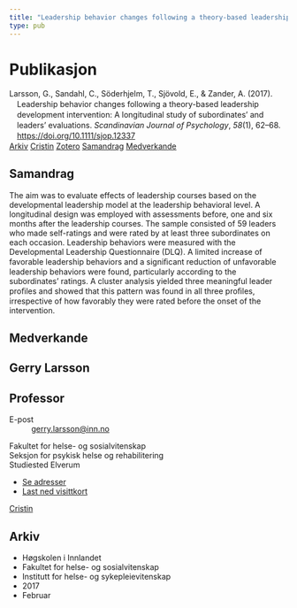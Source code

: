```yaml
---
title: "Leadership behavior changes following a theory-based leadership development intervention: A longitudinal study of subordinates’ and leaders’ evaluations"
type: pub
---
```

<h1>Publikasjon</h1>
<article id="csl-bib-container-XN3RWPC8" class="csl-bib-container">
  <div class="csl-bib-body" style="line-height: 1.35; padding-left: 1em; text-indent:-1em;">
  <div class="csl-entry">Larsson, G., Sandahl, C., S&#xF6;derhjelm, T., Sj&#xF6;vold, E., &amp; Zander, A. (2017). Leadership behavior changes following a theory-based leadership development intervention: A longitudinal study of subordinates&#x2019; and leaders&#x2019; evaluations. <i>Scandinavian Journal of Psychology</i>, <i>58</i>(1), 62&#x2013;68. <a href="https://doi.org/10.1111/sjop.12337">https://doi.org/10.1111/sjop.12337</a></div>
</div>
  <div class="csl-bib-buttons">
    <a href="#taxonomy-article-XN3RWPC8" class="csl-bib-button">Arkiv</a>
    <a href="https://app.cristin.no/results/show.jsf?id=1452608" alt="Cristin URL" class="csl-bib-button">Cristin</a>
    <a href="http://zotero.org/groups/5022929/items/XN3RWPC8" alt="Zotero URL" class="csl-bib-button">Zotero</a>
    <a href="#abstract-article-XN3RWPC8" class="csl-bib-button">Samandrag</a>
    <a href="#contributors-article-XN3RWPC8" class="csl-bib-button">Medverkande</a>
  </div>
  <div id="csl-bib-meta-container-XN3RWPC8"></div>
</article>
<div id="csl-bib-meta-XN3RWPC8" class="csl-bib-meta">
  <article id="abstract-article-XN3RWPC8" class="abstract-article">
    <h1>Samandrag</h1>
    The aim was to evaluate effects of leadership courses based on the developmental leadership model at the leadership behavioral level. A longitudinal 
design was employed with assessments before, one and six months after the leadership courses. The sample consisted of 59 leaders who made self-ratings 
and were rated by at least three subordinates on each occasion. Leadership behaviors were measured with the Developmental Leadership Questionnaire 
(DLQ). A limited increase of favorable leadership behaviors and a signiﬁcant reduction of unfavorable leadership behaviors were found, particularly 
according to the subordinates’ ratings. A cluster analysis yielded three meaningful leader proﬁles and showed that this pattern was found in all three 
proﬁles, irrespective of how favorably they were rated before the onset of the intervention.
  </article>
  <article id="contributors-article-XN3RWPC8" class="contributors-article">
    <h1>Medverkande</h1>
    <div class="personas">
<div class="vrtx-hinn-person-card">
<div class="photo">
<i class="lar la-user-circle missing-person"></i>
</div>
<div class="info">
<hgroup><h1>Gerry Larsson</h1>
<h2>Professor</h2>
</hgroup><dl>
<dt>E-post</dt>
<dd>
<a href="mailto:gerry.larsson@inn.no">gerry.larsson@inn.no</a>
</dd>
</dl>
<p>
Fakultet for helse- og sosialvitenskap<br>
Seksjon for psykisk helse og rehabilitering<br>
Studiested Elverum
</p>
<ul class="vrtx-hinn-links">
<li><a href="https://www.inn.no/finn-en-ansatt/gerry-larsson.html#vrtx-hinn-addresses">Se adresser</a></li>
<li><a href="https://www.inn.no/finn-en-ansatt/gerry-larsson.html?vrtx=vcf">Last ned visittkort</a></li>
</ul>
</div>
</div>
<a href="https://app.cristin.no/persons/show.jsf?id=50941" alt="Cristin URL" class="personas-cristin">Cristin</a>
</div>
  </article>
  <article id="taxonomy-article-XN3RWPC8" class="taxonomy-article">
    <h1>Arkiv</h1>
    <ul>
      <li>Høgskolen i Innlandet</li>
      <li>Fakultet for helse- og sosialvitenskap</li>
      <li>Institutt for helse- og sykepleievitenskap</li>
      <li>2017</li>
      <li>Februar</li>
    </ul>
  </article>
</div>
